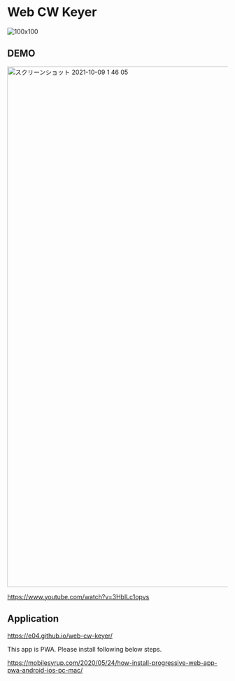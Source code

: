 # Web CW Keyer
![100x100](https://user-images.githubusercontent.com/47185462/129756429-e457161c-21ae-4aaf-ad34-c47824d6c422.png)

## DEMO

<img width="1192" alt="スクリーンショット 2021-10-09 1 46 05" src="https://user-images.githubusercontent.com/47185462/136593673-75d7266f-5878-478b-b0aa-b2f8c86c7763.png">

https://www.youtube.com/watch?v=3HblLc1opvs

## Application

https://e04.github.io/web-cw-keyer/

This app is PWA. Please install following below steps.

https://mobilesyrup.com/2020/05/24/how-install-progressive-web-app-pwa-android-ios-pc-mac/
